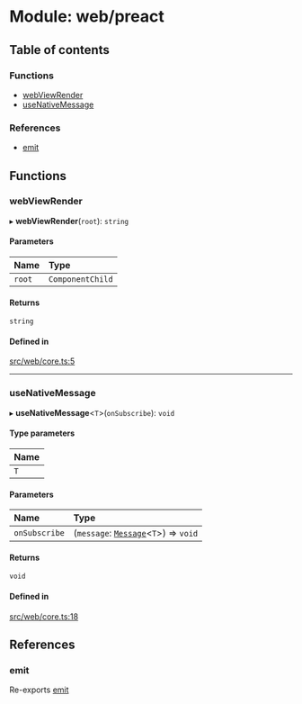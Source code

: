 # Module: web/preact

## Table of contents

### Functions

- [webViewRender](web_preact.md#webviewrender)
- [useNativeMessage](web_preact.md#usenativemessage)

### References

- [emit](web_preact.md#emit)

## Functions

### webViewRender

▸ **webViewRender**(`root`): `string`

#### Parameters

| Name | Type |
| :------ | :------ |
| `root` | `ComponentChild` |

#### Returns

`string`

#### Defined in

[src/web/core.ts:5](https://github.com/inokawa/react-native-react-bridge/blob/6cedde5/src/web/core.ts#L5)

___

### useNativeMessage

▸ **useNativeMessage**<`T`\>(`onSubscribe`): `void`

#### Type parameters

| Name |
| :------ |
| `T` |

#### Parameters

| Name | Type |
| :------ | :------ |
| `onSubscribe` | (`message`: [`Message`](index.md#message)<`T`\>) => `void` |

#### Returns

`void`

#### Defined in

[src/web/core.ts:18](https://github.com/inokawa/react-native-react-bridge/blob/6cedde5/src/web/core.ts#L18)

## References

### emit

Re-exports [emit](web_react.md#emit)
